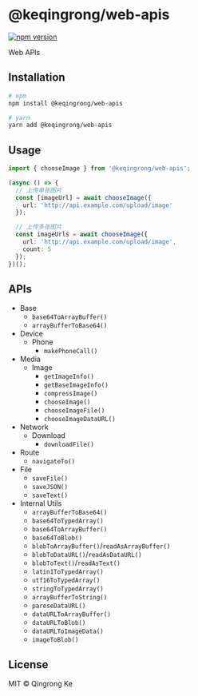 # @keqingrong/web-apis

[![npm version](https://img.shields.io/npm/v/@keqingrong/web-apis.svg)](https://www.npmjs.com/package/@keqingrong/web-apis)

Web APIs

## Installation

```bash
# npm
npm install @keqingrong/web-apis

# yarn
yarn add @keqingrong/web-apis
```

## Usage

```ts
import { chooseImage } from '@keqingrong/web-apis';

(async () => {
  // 上传单张图片
  const [imageUrl] = await chooseImage({
    url: 'http://api.example.com/upload/image'
  });

  // 上传多张图片
  const imageUrls = await chooseImage({
    url: 'http://api.example.com/upload/image',
    count: 5
  });
})();
```

## APIs

- Base
  - `base64ToArrayBuffer()`
  - `arrayBufferToBase64()`
- Device
  - Phone
    - `makePhoneCall()`
- Media
  - Image
    - `getImageInfo()`
    - `getBaseImageInfo()`
    - `compressImage()`
    - `chooseImage()`
    - `chooseImageFile()`
    - `chooseImageDataURL()`
- Network
  - Download
    - `downloadFile()`
- Route
  - `navigateTo()`
- File
  - `saveFile()`
  - `saveJSON()`
  - `saveText()`
- Internal Utils
  - `arrayBufferToBase64()`
  - `base64ToTypedArray()`
  - `base64ToArrayBuffer()`
  - `base64ToBlob()`
  - `blobToArrayBuffer()`/`readAsArrayBuffer()`
  - `blobToDataURL()`/`readAsDataURL()`
  - `blobToText()`/`readAsText()`
  - `latin1ToTypedArray()`
  - `utf16ToTypedArray()`
  - `stringToTypedArray()`
  - `arrayBufferToString()`
  - `pareseDataURL()`
  - `dataURLToArrayBuffer()`
  - `dataURLToBlob()`
  - `dataURLToImageData()`
  - `imageToBlob()`

## License

MIT © Qingrong Ke
